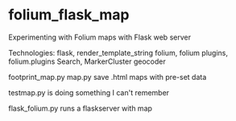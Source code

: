 # folium_flask_map
Experimenting with Folium maps with Flask web server

Technologies:
flask, render_template_string
folium, folium plugins, folium.plugins Search, MarkerCluster
geocoder


footprint_map.py map.py save .html maps with pre-set data

testmap.py is doing something I can't remember

flask_folium.py runs a flaskserver with map